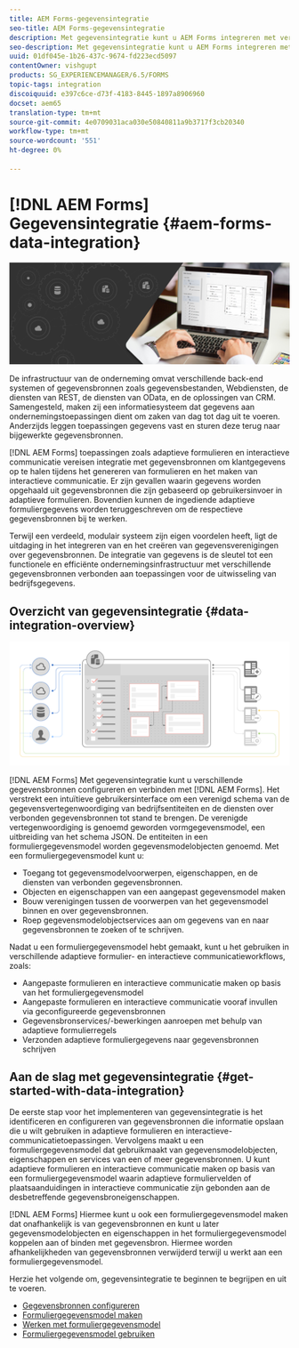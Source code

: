 ```yaml
---
title: AEM Forms-gegevensintegratie
seo-title: AEM Forms-gegevensintegratie
description: Met gegevensintegratie kunt u AEM Forms integreren met verschillende gegevensbronnen en een formuliergegevensmodel maken voor het maken en gebruiken van adaptieve formulieren en interactieve communicatie.
seo-description: Met gegevensintegratie kunt u AEM Forms integreren met verschillende gegevensbronnen en een formuliergegevensmodel maken voor het maken en gebruiken van adaptieve formulieren en interactieve communicatie.
uuid: 01df045e-1b26-437c-9674-fd223ecd5097
contentOwner: vishgupt
products: SG_EXPERIENCEMANAGER/6.5/FORMS
topic-tags: integration
discoiquuid: e397c6ce-d73f-4183-8445-1897a8906960
docset: aem65
translation-type: tm+mt
source-git-commit: 4e0709031aca030e50840811a9b3717f3cb20340
workflow-type: tm+mt
source-wordcount: '551'
ht-degree: 0%

---
```



# [!DNL AEM Forms] Gegevensintegratie  {#aem-forms-data-integration}

![](do-not-localize/data-integeration.png)

De infrastructuur van de onderneming omvat verschillende back-end systemen of gegevensbronnen zoals gegevensbestanden, Webdiensten, de diensten van REST, de diensten van OData, en de oplossingen van CRM. Samengesteld, maken zij een informatiesysteem dat gegevens aan ondernemingstoepassingen dient om zaken van dag tot dag uit te voeren. Anderzijds leggen toepassingen gegevens vast en sturen deze terug naar bijgewerkte gegevensbronnen.

[!DNL AEM Forms] toepassingen zoals adaptieve formulieren en interactieve communicatie vereisen integratie met gegevensbronnen om klantgegevens op te halen tijdens het genereren van formulieren en het maken van interactieve communicatie. Er zijn gevallen waarin gegevens worden opgehaald uit gegevensbronnen die zijn gebaseerd op gebruikersinvoer in adaptieve formulieren. Bovendien kunnen de ingediende adaptieve formuliergegevens worden teruggeschreven om de respectieve gegevensbronnen bij te werken.

Terwijl een verdeeld, modulair systeem zijn eigen voordelen heeft, ligt de uitdaging in het integreren van en het creëren van gegevensverenigingen over gegevensbronnen. De integratie van gegevens is de sleutel tot een functionele en efficiënte ondernemingsinfrastructuur met verschillende gegevensbronnen verbonden aan toepassingen voor de uitwisseling van bedrijfsgegevens.

## Overzicht van gegevensintegratie {#data-integration-overview}

![aem-forms-data-integer](assets/aem-forms-data-integeration.png)

[!DNL AEM Forms] Met gegevensintegratie kunt u verschillende gegevensbronnen configureren en verbinden met  [!DNL AEM Forms]. Het verstrekt een intuïtieve gebruikersinterface om een verenigd schema van de gegevensvertegenwoordiging van bedrijfsentiteiten en de diensten over verbonden gegevensbronnen tot stand te brengen. De verenigde vertegenwoordiging is genoemd geworden vormgegevensmodel, een uitbreiding van het schema JSON. De entiteiten in een formuliergegevensmodel worden gegevensmodelobjecten genoemd. Met een formuliergegevensmodel kunt u:

* Toegang tot gegevensmodelvoorwerpen, eigenschappen, en de diensten van verbonden gegevensbronnen.
* Objecten en eigenschappen van een aangepast gegevensmodel maken
* Bouw verenigingen tussen de voorwerpen van het gegevensmodel binnen en over gegevensbronnen.
* Roep gegevensmodelobjectservices aan om gegevens van en naar gegevensbronnen te zoeken of te schrijven.

Nadat u een formuliergegevensmodel hebt gemaakt, kunt u het gebruiken in verschillende adaptieve formulier- en interactieve communicatieworkflows, zoals:

* Aangepaste formulieren en interactieve communicatie maken op basis van het formuliergegevensmodel
* Aangepaste formulieren en interactieve communicatie vooraf invullen via geconfigureerde gegevensbronnen
* Gegevensbronservices/-bewerkingen aanroepen met behulp van adaptieve formulierregels
* Verzonden adaptieve formuliergegevens naar gegevensbronnen schrijven

## Aan de slag met gegevensintegratie {#get-started-with-data-integration}

De eerste stap voor het implementeren van gegevensintegratie is het identificeren en configureren van gegevensbronnen die informatie opslaan die u wilt gebruiken in adaptieve formulieren en interactieve-communicatietoepassingen. Vervolgens maakt u een formuliergegevensmodel dat gebruikmaakt van gegevensmodelobjecten, eigenschappen en services van een of meer gegevensbronnen. U kunt adaptieve formulieren en interactieve communicatie maken op basis van een formuliergegevensmodel waarin adaptieve formuliervelden of plaatsaanduidingen in interactieve communicatie zijn gebonden aan de desbetreffende gegevensbroneigenschappen.

[!DNL AEM Forms] Hiermee kunt u ook een formuliergegevensmodel maken dat onafhankelijk is van gegevensbronnen en kunt u later gegevensmodelobjecten en eigenschappen in het formuliergegevensmodel koppelen aan of binden met gegevensbron. Hiermee worden afhankelijkheden van gegevensbronnen verwijderd terwijl u werkt aan een formuliergegevensmodel.

Herzie het volgende om, gegevensintegratie te beginnen te begrijpen en uit te voeren.

* [Gegevensbronnen configureren](../../forms/using/configure-data-sources.md)
* [Formuliergegevensmodel maken](../../forms/using/create-form-data-models.md)
* [Werken met formuliergegevensmodel](../../forms/using/work-with-form-data-model.md)
* [Formuliergegevensmodel gebruiken](../../forms/using/using-form-data-model.md)

